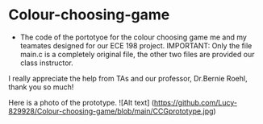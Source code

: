 # Colour-choosing-game
- The code of the portotyoe for the colour choosing game me and my teamates designed for our ECE 198 project. 
IMPORTANT: Only the file main.c is a completely original file, the other two files are provided our class instructor. 

I really appreciate the help from TAs and our professor, Dr.Bernie Roehl, thank you so much! 

Here is a photo of the prototype. 
![Alt text] (https://github.com/Lucy-829928/Colour-choosing-game/blob/main/CCGprototype.jpg)
